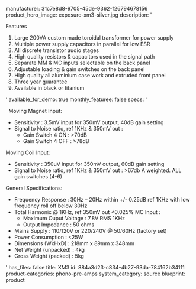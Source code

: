 manufacturer: 31c7e8d8-9705-45de-9362-f26794678156
product_hero_image: exposure-xm3-silver.jpg
description: '<p>Features</p><ol><li>Large 200VA custom made toroidal transformer for power supply</li><li>Multiple power supply capacitors in parallel for low ESR</li><li>All discrete transistor audio stages</li><li>High quality resistors &amp; capacitors used in the signal path</li><li>Separate MM &amp; MC inputs selectable on the back panel</li><li>Adjustable loading &amp; gain switches on the back panel</li><li>High quality all aluminium case work and extruded front panel</li><li>Three year guarantee</li><li>Available in black or titanium</li></ol>'
available_for_demo: true
monthly_featuree: false
specs: '<p>&nbsp; Moving Magnet Input:</p><ul><li>Sensitivity :&nbsp;3.5mV input for 350mV output,&nbsp;40dB gain setting</li><li>Signal to Noise ratio, ref 1KHz &amp; 350mV out :<ul><li>Gain Switch 4 ON :&nbsp;&gt;70dB</li><li>Gain Switch 4 OFF :&nbsp;&gt;78dB</li></ul></li></ul><p>Moving Coil Input:</p><ul><li>Sensitivity :&nbsp;350uV input for 350mV output,&nbsp;60dB gain setting</li><li>Signal to Noise ratio, ref 1KHz &amp; 350mV out :&nbsp;&gt;67db A weighted. ALL gain&nbsp;switches (4-6)</li></ul><p>General Specifications:</p><ul><li>Frequency Response :&nbsp;30Hz – 20Hz within +/- 0.25dB ref&nbsp;1KHz with low frequency roll off&nbsp;below 30Hz</li><li>Total Harmonic @ 1KHz, ref 350mV out &lt;0.025% MC Input :<ul><li>Maximum Ouput&nbsp;Voltage :&nbsp;7.8V RMS 1KHz</li><li>Output Impedance :&nbsp;50 ohms</li></ul></li><li>Mains Supply :&nbsp;110/120V or 220/240V @ 50/60Hz (factory set)</li><li>Power Consumption :&nbsp;&lt;25W</li><li>Dimensions (WxHxD) :&nbsp;218mm x 89mm x 348mm</li><li>Net Weight (unpacked) :&nbsp;4kg</li><li>Gross Weight (packed) :&nbsp;5kg</li></ul>'
has_files: false
title: XM3
id: 884a3d23-c834-4b27-93da-784162b34111
product-categories: phono-pre-amps
system_category: source
blueprint: product
